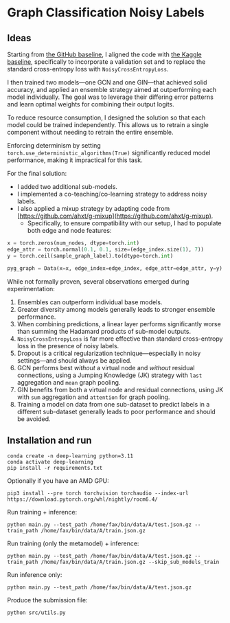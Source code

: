 # Graph Classification Noisy Labels

## Ideas

Starting from [the GitHub baseline](http://github.com/Graph-Classification-Noisy-Label/hackaton/tree/baselineCe),
I aligned the code with [the Kaggle baseline](https://www.kaggle.com/code/farooqahmadwani/baseline),
specifically to incorporate a validation set and to replace the standard cross-entropy loss with `NoisyCrossEntropyLoss`.

I then trained two models—one GCN and one GIN—that achieved solid accuracy,
and applied an ensemble strategy aimed at outperforming each model individually.
The goal was to leverage their differing error patterns and learn optimal weights for combining their output logits.

To reduce resource consumption, I designed the solution so that each model could be trained independently.
This allows us to retrain a single component without needing to retrain the entire ensemble.

Enforcing determinism by setting `torch.use_deterministic_algorithms(True)` significantly reduced model performance, making it impractical for this task.

For the final solution:

* I added two additional sub-models.
* I implemented a co-teaching/co-learning strategy to address noisy labels.
* I also applied a mixup strategy by adapting code from [https://github.com/ahxt/g-mixup](https://github.com/ahxt/g-mixup).
  * Specifically, to ensure compatibility with our setup, I had to populate both edge and node features:

```python
x = torch.zeros(num_nodes, dtype=torch.int)
edge_attr = torch.normal(0.1, 0.1, size=(edge_index.size(1), 7))
y = torch.ceil(sample_graph_label).to(dtype=torch.int)

pyg_graph = Data(x=x, edge_index=edge_index, edge_attr=edge_attr, y=y)
```

While not formally proven, several observations emerged during experimentation:

1. Ensembles can outperform individual base models.
2. Greater diversity among models generally leads to stronger ensemble performance.
3. When combining predictions, a linear layer performs significantly worse than summing the Hadamard products of sub-model outputs.
4. `NoisyCrossEntropyLoss` is far more effective than standard cross-entropy loss in the presence of noisy labels.
5. Dropout is a critical regularization technique—especially in noisy settings—and should always be applied.
6. GCN performs best *without* a virtual node and *without* residual connections, using a Jumping Knowledge (JK) strategy with `last` aggregation and `mean` graph pooling.
7. GIN benefits from both a virtual node and residual connections, using JK with `sum` aggregation and `attention` for graph pooling.
8. Training a model on data from one sub-dataset to predict labels in a different sub-dataset generally leads to poor performance and should be avoided.

## Installation and run

```shell
conda create -n deep-learning python=3.11
conda activate deep-learning
pip install -r requirements.txt
```

Optionally if you have an AMD GPU:
```shell
pip3 install --pre torch torchvision torchaudio --index-url https://download.pytorch.org/whl/nightly/rocm6.4/
```

Run training + inference:
```shell
python main.py --test_path /home/fax/bin/data/A/test.json.gz --train_path /home/fax/bin/data/A/train.json.gz
```

Run training (only the metamodel) + inference:
```shell
python main.py --test_path /home/fax/bin/data/A/test.json.gz --train_path /home/fax/bin/data/A/train.json.gz --skip_sub_models_train
```

Run inference only:
```shell
python main.py --test_path /home/fax/bin/data/A/test.json.gz
```

Produce the submission file:
```shell
python src/utils.py
```